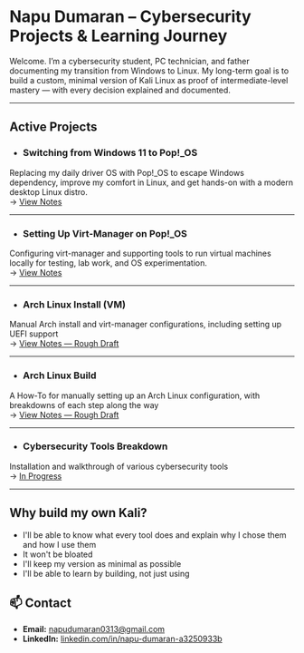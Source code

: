 # Napu Dumaran – Cybersecurity Projects & Learning Journey

Welcome. I’m a cybersecurity student, PC technician, and father documenting my transition from Windows to Linux. My long-term goal is to build a custom, minimal version of Kali Linux as proof of intermediate-level mastery — with every decision explained and documented.

---
## Active Projects

- ### Switching from Windows 11 to Pop!_OS
Replacing my daily driver OS with Pop!_OS to escape Windows dependency, improve my comfort in Linux, and get hands-on with a modern desktop Linux distro. <br>
→ [View Notes](notes/Windows-to-POP_OS.md)

---
- ### Setting Up Virt-Manager on Pop!_OS
Configuring virt-manager and supporting tools to run virtual machines locally for testing, lab work, and OS experimentation. <br>
→ [View Notes](notes/Setting_Up_Virt_Manager.md)

---
- ### Arch Linux Install (VM)
Manual Arch install and virt-manager configurations, including setting up UEFI support <br>
→ [View Notes — Rough Draft](/notes/Arch_Linux_Install.md)

---
- ### Arch Linux Build
A How-To for manually setting up an Arch Linux configuration, with breakdowns of each step along the way <br>
→ [View Notes — Rough Draft](/notes/Arch_Linux_Build.md)

---
- ### Cybersecurity Tools Breakdown
Installation and walkthrough of various cybersecurity tools <br>
→ [In Progress](/notes/Cybersecurity_Tools_Breakdown.md)

---
## Why build my own Kali? 
- I'll be able to know what every tool does and explain why I chose them and how I use them
- It won't be bloated
- I'll keep my version as minimal as possible
- I'll be able to learn by building, not just using

## 📫 Contact
- **Email:** napudumaran0313@gmail.com
- **LinkedIn:** [linkedin.com/in/napu-dumaran-a3250933b](https://www.linkedin.com/in/napu-dumaran-a3250933b?lipi=urn%3Ali%3Apage%3Ad_flagship3_profile_view_base_contact_details%3BmfNv%2BVJsSSeO%2BsoBMGzW1A%3D%3D)

